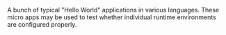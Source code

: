 A bunch of typical "Hello World" applications in various languages.
These micro apps may be used to test whether individual runtime environments are
configured properly.
